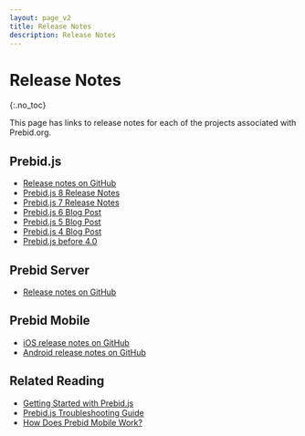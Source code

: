 ```yaml
---
layout: page_v2
title: Release Notes
description: Release Notes
---
```


<div class="bs-docs-section" markdown="1">

# Release Notes

{:.no_toc}

This page has links to release notes for each of the projects associated with Prebid.org.

## Prebid.js

+ [Release notes on GitHub](https://github.com/prebid/Prebid.js/releases)
+ [Prebid.js 8 Release Notes](/dev-docs/pb8-notes.html)
+ [Prebid.js 7 Release Notes](/dev-docs/pb7-notes.html)
+ [Prebid.js 6 Blog Post](https://prebid.org/blog/prebid-6-0-release/)
+ [Prebid.js 5 Blog Post](https://prebid.org/blog/prebid-5-0-release/)
+ [Prebid.js 4 Blog Post](https://prebid.org/blog/prebid-js-release-4-0/)
+ [Prebid.js before 4.0](/prebid/prebidjsReleases.html)

## Prebid Server

+ [Release notes on GitHub](https://github.com/prebid/prebid-server/releases)

## Prebid Mobile

+ [iOS release notes on GitHub](https://github.com/prebid/prebid-mobile-ios/releases)
+ [Android release notes on GitHub](https://github.com/prebid/prebid-mobile-android/releases)

## Related Reading

+ [Getting Started with Prebid.js]({{site.baseurl}}/dev-docs/getting-started.html)
+ [Prebid.js Troubleshooting Guide]({{site.baseurl}}/dev-docs/prebid-troubleshooting-guide.html)
+ [How Does Prebid Mobile Work?]({{site.baseurl}}/prebid-mobile/prebid-mobile.html)

</div>
